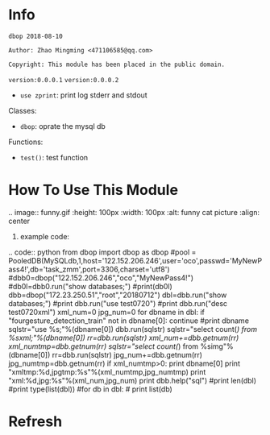 Info
====
`dbop 2018-08-10`

`Author: Zhao Mingming <471106585@qq.com>`

`Copyright: This module has been placed in the public domain.`

`version:0.0.0.1`
`version:0.0.0.2`
- `use zprint`: print log stderr and stdout  

Classes:
- `dbop`: oprate the mysql db 

Functions:

- `test()`: test function  

How To Use This Module
======================
.. image:: funny.gif
   :height: 100px
   :width: 100px
   :alt: funny cat picture
   :align: center

1. example code:

.. code:: python
from dbop import dbop as dbop
    #pool = PooledDB(MySQLdb,1,host='122.152.206.246',user='oco',passwd='MyNewPass4!',db='task_zmm',port=3306,charset='utf8')
    #dbb0=dbop("122.152.206.246","oco","MyNewPass4!")
    #db0l=dbb0.run("show databases;")
    #print(db0l)
    dbb=dbop("172.23.250.51","root","20180712")
    dbl=dbb.run("show databases;") 
    #print dbb.run("use test0720")
    #print dbb.run("desc test0720xml")
    xml_num=0
    jpg_num=0
    for dbname in dbl:
        if "fourgesture_detection_train" not in  dbname[0]:
            continue
        #print dbname
        sqlstr="use %s;"%(dbname[0])
        dbb.run(sqlstr) 
        sqlstr="select count(*) from %sxml;"%(dbname[0])
	rr=dbb.run(sqlstr) 
        xml_num+=dbb.getnum(rr)
        xml_numtmp=dbb.getnum(rr)
        sqlstr="select count(*) from %simg"%(dbname[0])
	rr=dbb.run(sqlstr) 
        jpg_num+=dbb.getnum(rr)
        jpg_numtmp=dbb.getnum(rr)
        if xml_numtmp>0:
            print dbname[0]
	    print "xmltmp:%d,jpgtmp:%s"%(xml_numtmp,jpg_numtmp)
	    print "xml:%d,jpg:%s"%(xml_num,jpg_num)
    print dbb.help("sql") 
    #print len(dbl)
    #print type(list(dbl))
    #for db in dbl:
    #    print list(db)



Refresh
========

